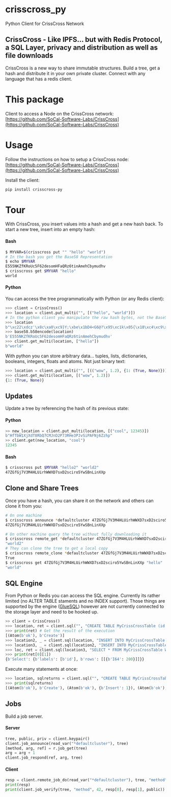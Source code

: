 # crisscross_py
Python Client for CrissCross Network

## CrissCross - Like IPFS... but with Redis Protocol, a SQL Layer, privacy and distribution as well as file downloads

CrissCross is a new way to share immutable structures. Build a tree, get a hash and distribute it in your own private cluster. Connect with any language that has a redis client.

# This package

Client to access a Node on the CrissCross network: [https://github.com/SoCal-Software-Labs/CrissCross](https://github.com/SoCal-Software-Labs/CrissCross)

# Usage

Follow the instructions on how to setup a CrissCross node: [https://github.com/SoCal-Software-Labs/CrissCross](https://github.com/SoCal-Software-Labs/CrissCross)

Install the client:

```bash
pip install crisscross-py
```

# Tour

With CrissCross, you insert values into a hash and get a new hash back. To start a new tree, insert into an empty hash:

#### Bash

```bash 
$ MYVAR=$(crisscross put "" "hello" "world")
# In the bash you get the Base58 Representation
$ echo $MYVAR
E555NKZfKRoUc5F62desomHFaQRz6tinAmehCbymudhv
$ crisscross get $MYVAR "hello"
world
```

#### Python

You can access the tree programmatically with Python (or any Redis client):

```python 
>>> client = CrissCross()
>>> location = client.put_multi("", [("hello", "world")])
# In the python client you manipulate the raw hash bytes, not the Base58 Representation
>>> location
b"\xc22\xdcz'\x8c\xa0\xc9}Y;\xbe\x1bD4<G6@?\x95\xc1k\x05{\x18\xc4\xc9\xbb\xba\xa65"
>>> base58.b58encode(location)
b'E555NKZfKRoUc5F62desomHFaQRz6tinAmehCbymudhv'
>>> client.get_multi(location, ["hello"])
b"world"
``````
With python you can store arbitrary data... tuples, lists, dictionaries, booleans, integers, floats and atoms. Not just binary text:

```python 
>>> location = client.put_multi("", [(("wow", 1.2), {1: (True, None)})])
>>> client.get_multi(location, [("wow", 1.2)])
{1: (True, None)}
``````

## Updates

Update a tree by referencing the hash of its previous state:

#### Python

```python 
>> new_location = client.put_multi(location, [("cool", 12345)])
b"HfTbW1XjXdT8RbQ7CMJnD2P73RHe3PJvSiPAFNj6Zzhp"
>> client.get(new_location, "cool")
12345
``````

#### Bash

```bash 
$ crisscross put $MYVAR "hello2" "world2"
47ZGfGj7V3M4HLUirhWWXD7sxD2sciro5YwSBnLinXXp
```

## Clone and Share Trees

Once you have a hash, you can share it on the network and others can clone it from you:

```bash
# On one machine
$ crisscross announce *defaultcluster 47ZGfGj7V3M4HLUirhWWXD7sxD2sciro5YwSBnLinXXp
47ZGfGj7V3M4HLUirhWWXD7sxD2sciro5YwSBnLinXXp
```

```bash
# On other machine query the tree without fully downloading it
$ crisscross remote_get *defaultcluster 47ZGfGj7V3M4HLUirhWWXD7sxD2sciro5YwSBnLinXXp "hello2"
"world2"
# They can clone the tree to get a local copy
$ crisscross remote_clone *defaultcluster 47ZGfGj7V3M4HLUirhWWXD7sxD2sciro5YwSBnLinXXp
True
$ crisscross get 47ZGfGj7V3M4HLUirhWWXD7sxD2sciro5YwSBnLinXXp "hello"
"world"
```
## SQL Engine

From Python or Redis you can access the SQL engine. Currently its rather limited (no ALTER TABLE staments and no INDEX support). Those things are supported by the engine ([GlueSQL](https://github.com/gluesql/gluesql)) however are not currently connected to the storage layer and need to be hooked up.


```python
>> client = CrissCross()
>>> location, ret = client.sql("", "CREATE TABLE MyCrissCrossTable (id INTEGER);")
>>> print(ret) # Get the result of the execution
[(Atom(b'ok'), b'Create')]
>>> location2, _ = client.sql(location, "INSERT INTO MyCrissCrossTable VALUES (100);")
>>> location3, _ = client.sql(location2, "INSERT INTO MyCrissCrossTable VALUES (200);")
>>> loc, ret = client.sql(location3, "SELECT * FROM MyCrissCrossTable WHERE id > 100;")
>>> print(ret[0][1])
{b'Select': {b'labels': [b'id'], b'rows': [[{b'I64': 200}]]}}
```
Execute many statements at once:

```python
>>> location, sqlreturns = client.sql("", "CREATE TABLE MyCrissCrossTable (id INTEGER);", "INSERT INTO MyCrissCrossTable VALUES (100);", "INSERT INTO MyCrissCrossTable VALUES (200);", "SELECT * FROM MyCrissCrossTable WHERE id > 100;")
>>> print(sqlreturns)
[(Atom(b'ok'), b'Create'), (Atom(b'ok'), {b'Insert': 1}), (Atom(b'ok'), {b'Insert': 1}), (Atom(b'ok'), {b'Select': {b'labels': [b'id'], b'rows': [[{b'I64': 200}]]}})]
```


## Jobs

Build a job server.

#### Server

```python
tree, public, priv = client.keypair()
client.job_announce(read_var("*defaultcluster"), tree)
[method, arg, ref] = r.job_get(tree)
arg = arg + 1
client.job_respond(ref, arg, tree)
```

#### Client
```python
resp = client.remote_job_do(read_var("*defaultcluster"), tree, "method", 42)
print(resp)
print(client.job_verify(tree, "method", 42, resp[0], resp[1], public))
```